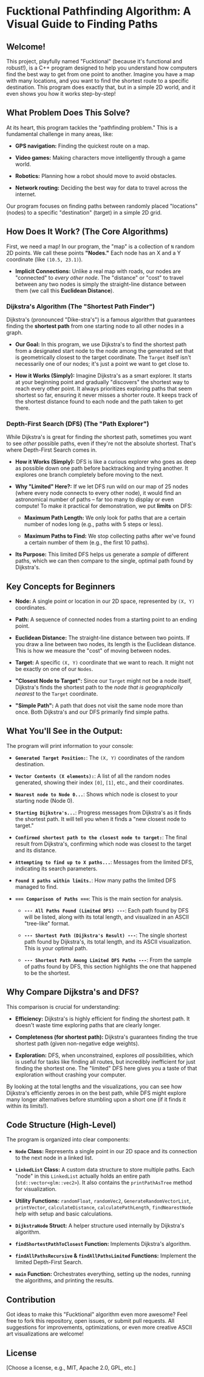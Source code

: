 # Fucktional Pathfinding Algorithm: A Visual Guide to Finding Paths

## Welcome!

This project, playfully named "Fucktional" (because it's functional and robust!), is a C++ program designed to help you understand how computers find the best way to get from one point to another. Imagine you have a map with many locations, and you want to find the shortest route to a specific destination. This program does exactly that, but in a simple 2D world, and it even shows you how it works step-by-step!

## What Problem Does This Solve?

At its heart, this program tackles the "pathfinding problem." This is a fundamental challenge in many areas, like:

* **GPS navigation:** Finding the quickest route on a map.

* **Video games:** Making characters move intelligently through a game world.

* **Robotics:** Planning how a robot should move to avoid obstacles.

* **Network routing:** Deciding the best way for data to travel across the internet.

Our program focuses on finding paths between randomly placed "locations" (nodes) to a specific "destination" (target) in a simple 2D grid.

## How Does It Work? (The Core Algorithms)

First, we need a map! In our program, the "map" is a collection of `N` random 2D points. We call these points **"Nodes."** Each node has an X and a Y coordinate (like `(10.5, 23.1)`).

* **Implicit Connections:** Unlike a real map with roads, our nodes are "connected" to *every other node*. The "distance" or "cost" to travel between any two nodes is simply the straight-line distance between them (we call this **Euclidean Distance**).

### Dijkstra's Algorithm (The "Shortest Path Finder")

Dijkstra's (pronounced "Dike-stra's") is a famous algorithm that guarantees finding the **shortest path** from one starting node to all other nodes in a graph.

* **Our Goal:** In this program, we use Dijkstra's to find the shortest path from a designated start node to the node among the generated set that is geometrically closest to the target coordinate. The `Target` itself isn't necessarily one of our nodes; it's just a point we want to get close to.

* **How it Works (Simply):** Imagine Dijkstra's as a smart explorer. It starts at your beginning point and gradually "discovers" the shortest way to reach every other point. It always prioritizes exploring paths that seem shortest so far, ensuring it never misses a shorter route. It keeps track of the shortest distance found to each node and the path taken to get there.

### Depth-First Search (DFS) (The "Path Explorer")

While Dijkstra's is great for finding *the* shortest path, sometimes you want to see *other* possible paths, even if they're not the absolute shortest. That's where Depth-First Search comes in.

* **How it Works (Simply):** DFS is like a curious explorer who goes as deep as possible down one path before backtracking and trying another. It explores one branch completely before moving to the next.

* **Why "Limited" Here?:** If we let DFS run wild on our map of 25 nodes (where every node connects to every other node), it would find an astronomical number of paths – far too many to display or even compute! To make it practical for demonstration, we put **limits** on DFS:

  * **Maximum Path Length:** We only look for paths that are a certain number of nodes long (e.g., paths with 5 steps or less).

  * **Maximum Paths to Find:** We stop collecting paths after we've found a certain number of them (e.g., the first 10 paths).

* **Its Purpose:** This limited DFS helps us generate a *sample* of different paths, which we can then compare to the single, optimal path found by Dijkstra's.

## Key Concepts for Beginners

* **Node:** A single point or location in our 2D space, represented by `(X, Y)` coordinates.

* **Path:** A sequence of connected nodes from a starting point to an ending point.

* **Euclidean Distance:** The straight-line distance between two points. If you draw a line between two nodes, its length is the Euclidean distance. This is how we measure the "cost" of moving between nodes.

* **Target:** A specific `(X, Y)` coordinate that we want to reach. It might not be exactly on one of our `Nodes`.

* **"Closest Node to Target":** Since our `Target` might not be a node itself, Dijkstra's finds the shortest path to the *node that is geographically nearest* to the `Target` coordinate.

* **"Simple Path":** A path that does not visit the same node more than once. Both Dijkstra's and our DFS primarily find simple paths.

## What You'll See in the Output:

The program will print information to your console:

* **`Generated Target Position:`**: The `(X, Y)` coordinates of the random destination.

* **`Vector Contents (X elements):`**: A list of all the random nodes generated, showing their index `[0]`, `[1]`, etc., and their coordinates.

* **`Nearest node to Node 0...`**: Shows which node is closest to your starting node (Node 0).

* **`Starting Dijkstra's...`**: Progress messages from Dijkstra's as it finds the shortest path. It will tell you when it finds a "new closest node to target."

* **`Confirmed shortest path to the closest node to target:`**: The final result from Dijkstra's, confirming which node was closest to the target and its distance.

* **`Attempting to find up to X paths...`**: Messages from the limited DFS, indicating its search parameters.

* **`Found X paths within limits.`**: How many paths the limited DFS managed to find.

* **`=== Comparison of Paths ===`**: This is the main section for analysis.

  * **`--- All Paths Found (Limited DFS) ---`**: Each path found by DFS will be listed, along with its total length, and visualized in an ASCII "tree-like" format.

  * **`--- Shortest Path (Dijkstra's Result) ---`**: The single shortest path found by Dijkstra's, its total length, and its ASCII visualization. This is your optimal path.

  * **`--- Shortest Path Among Limited DFS Paths ---`**: From the sample of paths found by DFS, this section highlights the one that happened to be the shortest.

## Why Compare Dijkstra's and DFS?

This comparison is crucial for understanding:

* **Efficiency:** Dijkstra's is highly efficient for finding *the* shortest path. It doesn't waste time exploring paths that are clearly longer.

* **Completeness (for shortest path):** Dijkstra's guarantees finding the true shortest path (given non-negative edge weights).

* **Exploration:** DFS, when unconstrained, explores *all* possibilities, which is useful for tasks like finding all routes, but incredibly inefficient for just finding the shortest one. The "limited" DFS here gives you a taste of that exploration without crashing your computer.

By looking at the total lengths and the visualizations, you can see how Dijkstra's efficiently zeroes in on the best path, while DFS might explore many longer alternatives before stumbling upon a short one (if it finds it within its limits!).

## Code Structure (High-Level)

The program is organized into clear components:

* **`Node` Class:** Represents a single point in our 2D space and its connection to the next node in a linked list.

* **`LinkedList` Class:** A custom data structure to store multiple paths. Each "node" in this `LinkedList` actually holds an entire path (`std::vector<glm::vec2>`). It also contains the `printPathAsTree` method for visualization.

* **Utility Functions:** `randomFloat`, `randomVec2`, `GenerateRandomVectorList`, `printVector`, `calculateDistance`, `calculatePathLength`, `findNearestNode` help with setup and basic calculations.

* **`DijkstraNode` Struct:** A helper structure used internally by Dijkstra's algorithm.

* **`findShortestPathToClosest` Function:** Implements Dijkstra's algorithm.

* **`findAllPathsRecursive` & `findAllPathsLimited` Functions:** Implement the limited Depth-First Search.

* **`main` Function:** Orchestrates everything, setting up the nodes, running the algorithms, and printing the results.

## Contribution

Got ideas to make this "Fucktional" algorithm even more awesome? Feel free to fork this repository, open issues, or submit pull requests. All suggestions for improvements, optimizations, or even more creative ASCII art visualizations are welcome!

## License

[Choose a license, e.g., MIT, Apache 2.0, GPL, etc.]
